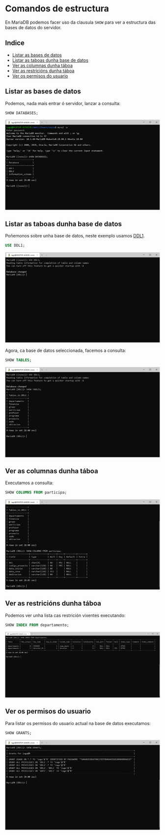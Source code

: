 # Comandos de estructura
En MariaDB podemos facer uso da clausula `SHOW` para ver a estructura das bases de datos do servidor.

## Indice
- [Listar as bases de datos](#listar-as-bases-de-datos)
- [Listar as taboas dunha base de datos](#listar-as-taboas-dunha-base-de-datos)
- [Ver as columnas dunha táboa](#ver-as-columnas-dunha-táboa)
- [Ver as restricións dunha táboa](#ver-as-restricións-dunha-táboa)
- [Ver os permisos do usuario](#ver-os-permisos-do-usuario)

## Listar as bases de datos
Podemos, nada maís entrar ó servidor, lanzar a consulta:

```sql
SHOW DATABASES;
```

![](./imgs/1.PNG)

## Listar as taboas dunha base de datos

Poñemonos sobre unha base de datos, neste exemplo usamos [DDL1](../mariadb-ejericio-ddl1/README.md).

```sql
USE DDL1;
```

![](./imgs/2.PNG)

Agora, ca base de datos seleccionada, facemos a consulta:

```sql
SHOW TABLES;
```

![](./imgs/3.PNG)

## Ver as columnas dunha táboa

Executamos a consulta:

```sql
SHOW COLUMNS FROM participa;
```

![](./imgs/4.PNG)

## Ver as restricións dunha táboa

Podemos ver unha lista cas restrición vixentes executando:

```sql
SHOW INDEX FROM departamento;
```

![](./imgs/6.PNG)


## Ver os permisos do usuario

Para listar os permisos do usuario actual na base de datos executamos:

```sql
SHOW GRANTS;
```

![](./imgs/5.PNG)

